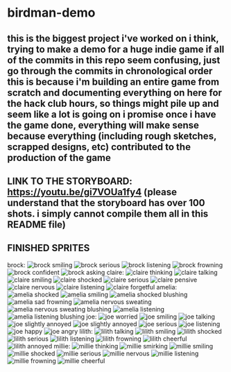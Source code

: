 # birdman-demo
this is the biggest project i've worked on i think, trying to make a demo for a huge indie game
if all of the commits in this repo seem confusing, just go through the commits in chronological order
this is because i'm building an entire game from scratch and documenting everything on here for the hack club hours, so things might pile up and seem like a lot is going on
i promise once i have the game done, everything will make sense because everything (including rough sketches, scrapped designs, etc) contributed to the production of the game
--------------------------
LINK TO THE STORYBOARD: https://youtu.be/gi7VOUa1fy4
(please understand that the storyboard has over 100 shots. i simply cannot compile them all in this README file)
-----------------------
FINISHED SPRITES
------------------
brock:
![brock smiling](https://github.com/user-attachments/assets/40cbbe3d-8592-41c5-8b57-1a4de6d2a694)
![brock serious](https://github.com/user-attachments/assets/45bc8281-31f2-4fef-9f4f-71d6975aab32)
![brock listening](https://github.com/user-attachments/assets/ce98284b-c640-43b9-a666-f87af197cbe7)
![brock frowning](https://github.com/user-attachments/assets/1faffaee-ab79-4af2-9a96-01cb5c3b7f0e)
![brock confident](https://github.com/user-attachments/assets/f7cfc2a5-b188-4704-9438-3d93db1fad44)
![brock asking](https://github.com/user-attachments/assets/b5732ce4-b370-49a9-89f3-395439e0d093)
claire:
![claire thinking](https://github.com/user-attachments/assets/c0715749-fc7d-4577-893a-3360cdfb0d82)
![claire talking](https://github.com/user-attachments/assets/ce010a77-c2dd-464f-ae6e-eaf2d53a7412)
![claire smiling](https://github.com/user-attachments/assets/01b4249a-06e6-48bc-9b30-6d144741b871)
![claire shocked](https://github.com/user-attachments/assets/12b1bba2-111f-42f6-a3e3-bc2147ebe4d1)
![claire serious](https://github.com/user-attachments/assets/f5559e92-5055-48bd-88db-344aafbc36d1)
![claire pensive](https://github.com/user-attachments/assets/e023d976-2d36-4640-9efa-c1d2429e0285)
![claire nervous](https://github.com/user-attachments/assets/57059c3d-1430-4890-816c-126770b951ce)
![claire listening](https://github.com/user-attachments/assets/9f0e83f7-67a8-4fcc-9f14-e262749ce92d)
![claire forgetful](https://github.com/user-attachments/assets/e94762f9-6731-40a3-b278-69e068bb45a3)
amelia:
![amelia shocked](https://github.com/user-attachments/assets/e691b435-c0f3-431a-9d85-049ee7afc952)
![amelia smiling](https://github.com/user-attachments/assets/9fe63fd5-e13b-417c-949e-6ba08b4861e4)
![amelia shocked blushing](https://github.com/user-attachments/assets/ac499e17-4b0d-4367-97e7-8aa945b63995)
![amelia sad frowning](https://github.com/user-attachments/assets/b79712a5-f5e9-41b1-9c8c-9bc847a16cd8)
![amelia nervous sweating](https://github.com/user-attachments/assets/fb64c7ac-b168-4193-930f-9a03744d1844)
![amelia nervous sweating blushing](https://github.com/user-attachments/assets/74a1210b-74c8-4881-b0a9-0cd9bf1c70b4)
![amelia listening](https://github.com/user-attachments/assets/7017b812-4261-497e-ab60-2e9be2ae8603)
![amelia listening blushing](https://github.com/user-attachments/assets/a4d9a930-569e-49bb-91b0-99e35b8f71ce)
joe:
![joe worried](https://github.com/user-attachments/assets/427c3fe0-e262-43be-88c3-eb90ceac07eb)
![joe smiling](https://github.com/user-attachments/assets/222ad12f-859d-443b-96d6-348bee048f0c)
![joe talking](https://github.com/user-attachments/assets/4212dcc5-b5c8-45f5-98b5-ab77038b5763)
![joe slightly annoyed](https://github.com/user-attachments/assets/b24e405b-a192-4a89-9d25-ea99c4bfb56e)
![joe slightly annoyed](https://github.com/user-attachments/assets/8ae67f39-7881-49cc-959f-e3df368f471f)
![joe serious](https://github.com/user-attachments/assets/6ce8aa90-a962-412a-b1e4-466e92cca0d7)
![joe listening](https://github.com/user-attachments/assets/fb124b99-5816-4f76-a6e1-7981938342d7)
![joe happy](https://github.com/user-attachments/assets/5e29d51e-64c9-4aa8-a6ad-93d82c355bd7)
![joe angry](https://github.com/user-attachments/assets/49273ebe-4904-4a1c-80f3-1f5eb2087901)
lilith:
![lilith talking](https://github.com/user-attachments/assets/6cb769f0-8ea4-4201-b6cc-364ba9196f39)
![lilith smiling](https://github.com/user-attachments/assets/b7ed9333-50c0-4fc1-a6ca-c236ab06f675)
![lilith shocked](https://github.com/user-attachments/assets/5f38d971-f70b-4491-826a-7440231517c0)
![lilith serious](https://github.com/user-attachments/assets/d0dccb5c-12d0-4d54-8767-495e17efbfd2)
![lilith listening](https://github.com/user-attachments/assets/dc835ddc-6f1d-4b6a-a082-79808ebd4892)
![lilith frowning](https://github.com/user-attachments/assets/197ce966-9779-4fb0-a2a5-441ecee53da9)
![lilith cheerful](https://github.com/user-attachments/assets/caa1b7cd-953c-4d1d-866a-51b6df54d336)
![lilith annoyed](https://github.com/user-attachments/assets/c8cbabb7-e5a8-4a67-8d38-1c21bfcfb7f2)
millie:
![millie thinking](https://github.com/user-attachments/assets/fb733748-68c0-43b4-88f3-eb0e2ce2d904)
![millie smirking](https://github.com/user-attachments/assets/60a3e961-7048-43c6-9a10-0a3fa8e2c81a)
![millie smiling](https://github.com/user-attachments/assets/371b8ba5-cdc0-4eba-b599-5884680828bd)
![millie shocked](https://github.com/user-attachments/assets/682593e8-122a-481b-8781-3b3c41979397)
![millie serious](https://github.com/user-attachments/assets/d6f1fb5f-40b1-4044-aab7-e5cf9bb27e04)
![millie nervous](https://github.com/user-attachments/assets/1051fe94-8ff2-40ec-8da9-6b717b19d5db)
![millie listening](https://github.com/user-attachments/assets/195c1aeb-f53d-4cef-a2bc-2305bf2f8471)
![millie frowning](https://github.com/user-attachments/assets/a83778b9-2a35-48c9-bde2-60ce7c608ed9)
![millie cheerful](https://github.com/user-attachments/assets/74ba2e27-09a5-412e-8f83-c7a8562bacff)


